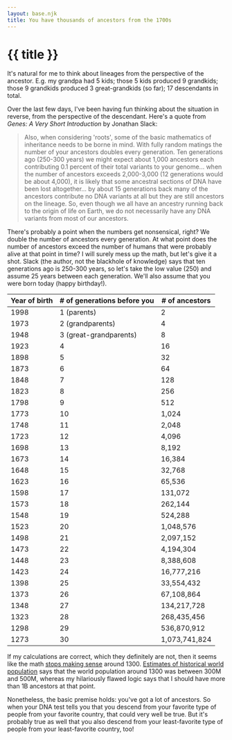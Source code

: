 ```yaml
---
layout: base.njk
title: You have thousands of ancestors from the 1700s
---
```


# {{ title }}

It's natural for me to think about lineages from the perspective of the
ancestor. E.g. my grandpa had 5 kids; those 5 kids produced 9 grandkids; those
9 grandkids produced 3 great-grandkids (so far); 17 descendants in total.

Over the last few days, I've been having fun thinking about the situation in
reverse, from the perspective of the descendant. Here's a quote from *Genes:
A Very Short Introduction* by Jonathan Slack:

> Also, when considering 'roots', some of the basic mathematics of inheritance
> needs to be borne in mind. With fully random matings the number of your
> ancestors doubles every generation. Ten generations ago (250-300 years) we
> might expect about 1,000 ancestors each contributing 0.1 percent of their
> total variants to your genome... when the number of ancestors exceeds 
> 2,000-3,000 (12 generations would be about 4,000), it is likely that some
> ancestral sections of DNA have been lost altogether... by about 15
> generations back many of the ancestors contribute no DNA variants at all but
> they are still ancestors on the lineage. So, even though we all have an
> ancestry running back to the origin of life on Earth, we do not necessarily
> have any DNA variants from most of our ancestors.

There's probably a point when the numbers get nonsensical, right? We double
the number of ancestors every generation. At what point does the number of
ancestors exceed the number of humans that were probably alive at that point
in time? I will surely mess up the math, but let's give it a shot. Slack
(the author, not the blackhole of knowledge) says that ten generations ago is
250-300 years, so let's take the low value (250) and assume 25 years between
each generation. We'll also assume that you were born today (happy birthday!).

<table>
  <thead>
    <tr>
      <th>Year of birth</th>
      <th># of generations before you</th>
      <th># of ancestors</th>
    </tr>
  </thead>
  <tbody>
    <tr>
      <td>1998</td>
      <td>1 (parents)</td>
      <td>2</td>
    </tr>
    <tr>
      <td>1973</td>
      <td>2 (grandparents)</td>
      <td>4</td>
    </tr>
    <tr>
      <td>1948</td>
      <td>3 (great-grandparents)</td>
      <td>8</td>
    </tr>
    <tr>
      <td>1923</td>
      <td>4</td>
      <td>16</td>
    </tr>
    <tr>
      <td>1898</td>
      <td>5</td>
      <td>32</td>
    </tr>
    <tr>
      <td>1873</td>
      <td>6</td>
      <td>64</td>
    </tr>
    <tr>
      <td>1848</td>
      <td>7</td>
      <td>128</td>
    </tr>
    <tr>
      <td>1823</td>
      <td>8</td>
      <td>256</td>
    </tr>
    <tr>
      <td>1798</td>
      <td>9</td>
      <td>512</td>
    </tr>
    <tr>
      <td>1773</td>
      <td>10</td>
      <td>1,024</td>
    </tr>
    <tr>
      <td>1748</td>
      <td>11</td>
      <td>2,048</td>
    </tr>
    <tr>
      <td>1723</td>
      <td>12</td>
      <td>4,096</td>
    </tr>
    <tr>
      <td>1698</td>
      <td>13</td>
      <td>8,192</td>
    </tr>
    <tr>
      <td>1673</td>
      <td>14</td>
      <td>16,384</td>
    </tr>
    <tr>
      <td>1648</td>
      <td>15</td>
      <td>32,768</td>
    </tr>
    <tr>
      <td>1623</td>
      <td>16</td>
      <td>65,536</td>
    </tr>
    <tr>
      <td>1598</td>
      <td>17</td>
      <td>131,072</td>
    </tr>
    <tr>
      <td>1573</td>
      <td>18</td>
      <td>262,144</td>
    </tr>
    <tr>
      <td>1548</td>
      <td>19</td>
      <td>524,288</td>
    </tr>
    <tr>
      <td>1523</td>
      <td>20</td>
      <td>1,048,576</td>
    </tr>
    <tr>
      <td>1498</td>
      <td>21</td>
      <td>2,097,152</td>
    </tr>
    <tr>
      <td>1473</td>
      <td>22</td>
      <td>4,194,304</td>
    </tr>
    <tr>
      <td>1448</td>
      <td>23</td>
      <td>8,388,608</td>
    </tr>
    <tr>
      <td>1423</td>
      <td>24</td>
      <td>16,777,216</td>
    </tr>
    <tr>
      <td>1398</td>
      <td>25</td>
      <td>33,554,432</td>
    </tr>
    <tr>
      <td>1373</td>
      <td>26</td>
      <td>67,108,864</td>
    </tr>
    <tr>
      <td>1348</td>
      <td>27</td>
      <td>134,217,728</td>
    </tr>
    <tr>
      <td>1323</td>
      <td>28</td>
      <td>268,435,456</td>
    </tr>
    <tr>
      <td>1298</td>
      <td>29</td>
      <td>536,870,912</td>
    </tr>
    <tr>
      <td>1273</td>
      <td>30</td>
      <td>1,073,741,824</td>
    </tr>
  </tbody>
</table>

If my calculations are correct, which they definitely are not, then it seems like
the math [stops making sense](https://www.youtube.com/watch?v=9r7X3f2gFz4&t=239s)
around 1300. [Estimates of historical world
population](https://en.wikipedia.org/wiki/Estimates_of_historical_world_population)
says that the world population around 1300 was between 300M and 500M, whereas my
hilariously flawed logic says that I should have more than 1B ancestors at that
point.

Nonetheless, the basic premise holds: you've got a lot of ancestors. So when
your DNA test tells you that you descend from your favorite type of people
from your favorite country, that could very well be true. But it's probably
true as well that you also descend from your least-favorite type of people
from your least-favorite country, too!

